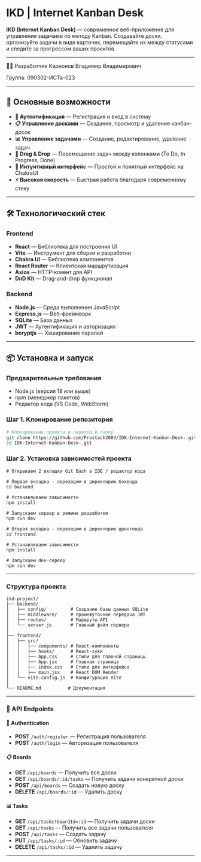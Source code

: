 # IKD | Internet Kanban Desk
**IKD (Internet Kanban Desk)** — современное веб-приложение для управления задачами по методу Kanban. Создавайте доски, организуйте задачи в виде карточек, перемещайте их между статусами и следите за прогрессом ваших проектов.

---
👨‍💻 Разработчик
Карионов Владимир Владимирович

Группа: 090302-ИСТа-023

---
## 🚀 Основные возможности

- **🔐 Аутентификация** — Регистрация и вход в систему
- **📋 Управление досками** — Создание, просмотр и удаление канбан-досок
- **📊 Управление задачами** — Создание, редактирование, удаление задач
- **🔄 Drag & Drop** — Перемещение задач между колонками (To Do, In Progress, Done)
- **🎯 Интуитивный интерфейс** — Простой и понятный интерфейс на ChakraUI
- **⚡ Высокая скорость** — Быстрая работа благодаря современному стеку

---

## 🛠️ Технологический стек

### **Frontend**
- **React** — Библиотека для построения UI
- **Vite** — Инструмент для сборки и разработки
- **Chakra UI** — Библиотека компонентов
- **React Router** — Клиентская маршрутизация
- **Axios** — HTTP-клиент для API
- **DnD Kit** — Drag-and-drop функционал

### **Backend**
- **Node.js** — Среда выполнения JavaScript
- **Express.js** — Веб-фреймворк
- **SQLite** — База данных
- **JWT** — Аутентификация и авторизация
- **bcryptjs** — Хеширование паролей

---

## 📦 Установка и запуск

### **Предварительные требования**
- Node.js (версия 18 или выше)
- npm (менеджер пакетов)
- Редактор кода (VS Code, WebStorm)

### **Шаг 1. Клонирование репозитория**
```bash
# Клонирование проекта и переход в папку
git clone https://github.com/Prostack2003/IDK-Internet-Kanban-Desk-.git
cd IDK-Internet-Kanban-Desk-.git
```
### **Шаг 2. Установка зависимостей проекта**
```
# Открываем 2 вкладки Git Bash в IDE / редактор кода

# Первая вкладка - переходим в директорию бэкенда
cd backend

# Устанавливаем зависимости
npm install

# Запускаем сервер в режиме разработки
npm run dev

# Вторая вкладка - переходим в директорию фронтенда
cd frontend

# Устанавливаем зависимости
npm install

# Запускаем dev-сервер
npm run dev
```
---

### **Структура проекта**
```
ikd-project/
├── backend/
│   ├── config/         # Создание базы данных SQLite
│   ├── middleware/     # промежуточное передача JWT 
│   ├── routes/         # Маршруты API
│   └── server.js       # Главный файл сервера
│
├── frontend/
│   ├── src/
│   │   ├── components/ # React-компоненты
│   │   ├── hooks/      # React-хуки
│   │   ├── App.css     # Стили для главной страницы
│   │   ├── App.jsx     # Главная страница
│   │   ├── index.css   # Стили для интерфейса
│   │   ├── main.jsx    # React DOM Render
│   └── vite.config.js  # Конфигурация Vite
│
└── README.md          # Документация

```
---
### **📡 API Endpoints**

#### 🔐 Authentication
- **POST** `/auth/register` — Регистрация пользователя
- **POST** `/auth/login` — Авторизация пользователя

#### 📋 Boards
- **GET** `/api/boards` — Получить все доски
- **GET** `/api/boards/:id/tasks` — Получить задачи конкретной доски
- **POST** `/api/boards` — Создать новую доску
- **DELETE** `/api/boards/:id` — Удалить доску

#### 📊 Tasks
- **GET** `/api/tasks?boardId=:id` — Получить задачи доски
- **GET** `/api/tasks` — Получить все задачи пользователя
- **POST** `/api/tasks` — Создать задачу
- **PUT** `/api/tasks/:id` — Обновить задачу
- **DELETE** `/api/tasks/:id` — Удалить задачу

---
